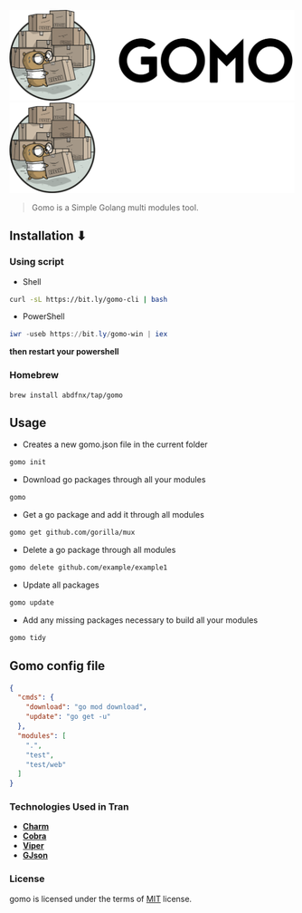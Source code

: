<p align="center">
  <a href="https://github.com/abdfnx/gomo#gh-light-mode-only">
    <img src="./.github/assets/logo.png" alt="Gomo">
  </a>
  <a href="https://github.com/abdfnx/gomo#gh-dark-mode-only">
    <img src="./.github/assets/logo-dark.png" alt="Gomo">
  </a>
</p>

> Gomo is a Simple Golang multi modules tool.

## Installation ⬇

### Using script

- Shell

```bash
curl -sL https://bit.ly/gomo-cli | bash
```

- PowerShell

```powershell
iwr -useb https://bit.ly/gomo-win | iex
```

**then restart your powershell**

### Homebrew

```
brew install abdfnx/tap/gomo
```

## Usage

- Creates a new gomo.json file in the current folder

```bash
gomo init
```

- Download go packages through all your modules

```bash
gomo
```

- Get a go package and add it through all modules

```bash
gomo get github.com/gorilla/mux
```

- Delete a go package through all modules

```bash
gomo delete github.com/example/example1
```

- Update all packages

```bash
gomo update
```

- Add any missing packages necessary to build all your modules

```bash
gomo tidy
```

## Gomo config file

```json
{
  "cmds": {
    "download": "go mod download",
    "update": "go get -u"
  },
  "modules": [
    ".",
    "test",
    "test/web"
  ]
}
```

### Technologies Used in Tran

- [**Charm**](https://charm.sh)
- [**Cobra**](https://github.com/spf13/cobra)
- [**Viper**](https://github.com/spf13/viper)
- [**GJson**](https://github.com/tidwall/gjson)

### License

gomo is licensed under the terms of [MIT](https://github.com/abdfnx/gomo/blob/main/LICENSE) license.
